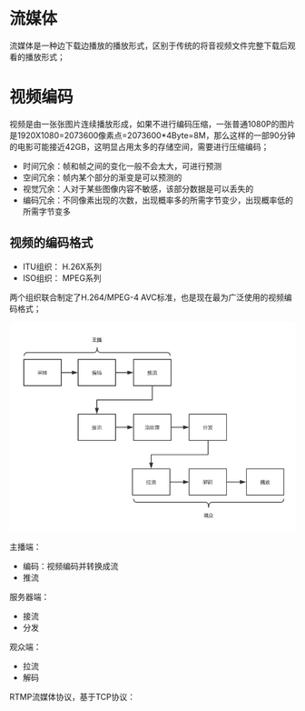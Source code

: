 # 流媒体
流媒体是一种边下载边播放的播放形式，区别于传统的将音视频文件完整下载后观看的播放形式；

# 视频编码
视频是由一张张图片连续播放形成，如果不进行编码压缩，一张普通1080P的图片是1920X1080=2073600像素点=2073600*4Byte=8M，那么这样的一部90分钟的电影可能接近42GB，这明显占用太多的存储空间，需要进行压缩编码；

- 时间冗余：帧和帧之间的变化一般不会太大，可进行预测
- 空间冗余：帧内某个部分的渐变是可以预测的
- 视觉冗余：人对于某些图像内容不敏感，该部分数据是可以丢失的
- 编码冗余：不同像素出现的次数，出现概率多的所需字节变少，出现概率低的所需字节变多

## 视频的编码格式
- ITU组织： H.26X系列
- ISO组织： MPEG系列

两个组织联合制定了H.264/MPEG-4 AVC标准，也是现在最为广泛使用的视频编码格式；

![直播](https://raw.githubusercontent.com/xinjiuyijiu/NoteImages/master/gitnote/2020/07/20/live_process-1595232265693.jpg)

主播端：
- 编码：视频编码并转换成流
- 推流

服务器端：
- 接流
- 分发

观众端：
- 拉流
- 解码

RTMP流媒体协议，基于TCP协议：


